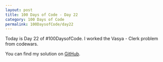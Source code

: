 ```yaml
---
layout: post
title: 100 Days of Code - Day 22
category: 100 Days of Code
permalink: 100DaysofCode/day22
---
```


Today is Day 22 of #100DaysofCode. I worked the Vasya - Clerk problem from codewars.

You can find my solution on [GitHub](https://github.com/oxhankey/codewars/blob/master/javascript/vasya_clerk.js).
